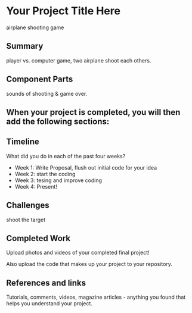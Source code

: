 # Your Project Title Here

airplane shooting game

## Summary

player vs. computer game, two airplane shoot each others.

## Component Parts

sounds of shooting & game over.  

## When your project is completed, you will then add the following sections:

## Timeline

What did you do in each of the past four weeks?

- Week 1: Write Proposal, flush out initial code for your idea
- Week 2: start the coding
- Week 3: tesing and improve coding
- Week 4: Present!
 
## Challenges

shoot the target

## Completed Work

Upload photos and videos of your completed final project!

Also upload the code that makes up your project to your repository.

## References and links

Tutorials, comments, videos, magazine articles - anything you found that helps you understand your project.
